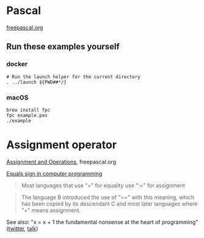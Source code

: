 # Pascal

[freepascal.org](https://www.freepascal.org/)

## Run these examples yourself

### docker

```
# Run the launch helper for the current directory
. ../launch ${PWD##*/}
```

### macOS

```
brew install fpc
fpc example.pas
./example
```

# Assignment operator

[Assignment and Operations](https://wiki.freepascal.org/Assignment_and_Operations), freepascal.org

[Equals sign in computer programming](https://en.wikipedia.org/wiki/Equals_sign#Usage_in_mathematics_and_computer_programming) 

> Most languages that use "=" for equality use ":=" for assignment

>  The language B introduced the use of "==" with this meaning, which has been copied by its descendant C and most later languages where "=" means assignment.

See also: "x = x + 1 the fundamental nonsense at the heart of programming" ([twitter](https://twitter.com/glasnt/status/694365596331282432), [talk](https://youtu.be/Es2uHSGFceE?t=633))
